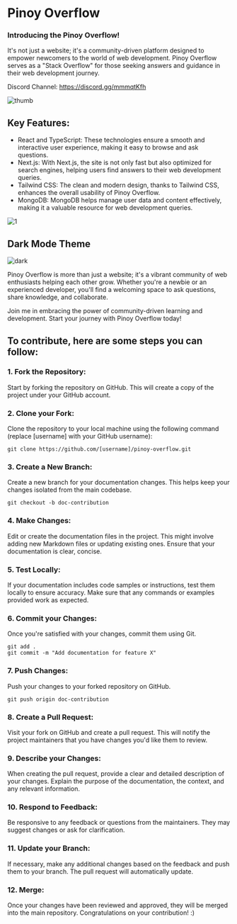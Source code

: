 # Pinoy Overflow

### Introducing the Pinoy Overflow! 
It's not just a website; it's a community-driven platform designed to empower newcomers to the world of web development. Pinoy Overflow serves as a "Stack Overflow" for those seeking answers and guidance in their web development journey.

Discord Channel: https://discord.gg/mmmqtKfh

![thumb](https://github.com/jerommiole/pinoy-overflow/assets/8807678/6102e7de-e72f-4fd3-8b0f-157289a6ae9d)

## Key Features:
- React and TypeScript: These technologies ensure a smooth and interactive user experience, making it easy to browse and ask questions.
- Next.js: With Next.js, the site is not only fast but also optimized for search engines, helping users find answers to their web development queries.
- Tailwind CSS: The clean and modern design, thanks to Tailwind CSS, enhances the overall usability of Pinoy Overflow.
- MongoDB: MongoDB helps manage user data and content effectively, making it a valuable resource for web development queries.

![1](https://github.com/jerommiole/pinoy-overflow/assets/8807678/de51fc8c-91a9-4eb4-bd20-d581a867cb42)


## Dark Mode Theme

![dark](https://github.com/jerommiole/pinoy-overflow/assets/8807678/36abfe0c-da86-4e97-9863-c62ddf29f613)


Pinoy Overflow is more than just a website; it's a vibrant community of web enthusiasts helping each other grow. Whether you're a newbie or an experienced developer, you'll find a welcoming space to ask questions, share knowledge, and collaborate.

Join me in embracing the power of community-driven learning and development. Start your journey with Pinoy Overflow today!

## To contribute, here are some steps you can follow:

### 1. Fork the Repository:
Start by forking the repository on GitHub. This will create a copy of the project under your GitHub account.

### 2. Clone your Fork:
Clone the repository to your local machine using the following command (replace [username] with your GitHub username):

```
git clone https://github.com/[username]/pinoy-overflow.git
```

### 3. Create a New Branch:
Create a new branch for your documentation changes. This helps keep your changes isolated from the main codebase.
```
git checkout -b doc-contribution
```

### 4. Make Changes:
Edit or create the documentation files in the project. This might involve adding new Markdown files or updating existing ones. Ensure that your documentation is clear, concise.

### 5. Test Locally:
If your documentation includes code samples or instructions, test them locally to ensure accuracy. Make sure that any commands or examples provided work as expected.

### 6. Commit your Changes:
Once you're satisfied with your changes, commit them using Git.
```
git add .
git commit -m "Add documentation for feature X"
```

### 7. Push Changes:
Push your changes to your forked repository on GitHub.
```
git push origin doc-contribution
```

### 8. Create a Pull Request:
Visit your fork on GitHub and create a pull request. This will notify the project maintainers that you have changes you'd like them to review.

### 9. Describe your Changes:
When creating the pull request, provide a clear and detailed description of your changes. Explain the purpose of the documentation, the context, and any relevant information.

### 10. Respond to Feedback:
Be responsive to any feedback or questions from the maintainers. They may suggest changes or ask for clarification.

### 11. Update your Branch:
If necessary, make any additional changes based on the feedback and push them to your branch. The pull request will automatically update.

### 12. Merge:
Once your changes have been reviewed and approved, they will be merged into the main repository. Congratulations on your contribution! :)
